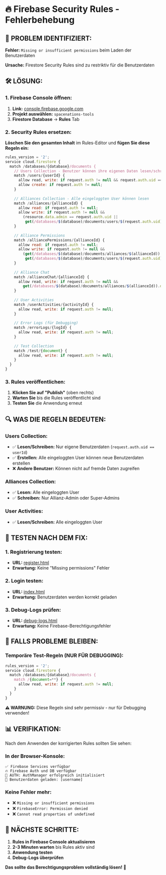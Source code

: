 # 🔥 Firebase Security Rules - Fehlerbehebung

## 🚨 **PROBLEM IDENTIFIZIERT:**

**Fehler:** `Missing or insufficient permissions` beim Laden der Benutzerdaten

**Ursache:** Firestore Security Rules sind zu restriktiv für die Benutzerdaten

## 🛠️ **LÖSUNG:**

### **1. Firebase Console öffnen:**
1. **Link:** [console.firebase.google.com](https://console.firebase.google.com)
2. **Projekt auswählen:** `spacenations-tools`
3. **Firestore Database** → **Rules** Tab

### **2. Security Rules ersetzen:**

**Löschen Sie den gesamten Inhalt** im Rules-Editor und **fügen Sie diese Regeln ein:**

```javascript
rules_version = '2';
service cloud.firestore {
  match /databases/{database}/documents {
    // Users Collection - Benutzer können ihre eigenen Daten lesen/schreiben
    match /users/{userId} {
      allow read, write: if request.auth != null && request.auth.uid == userId;
      allow create: if request.auth != null;
    }
    
    // Alliances Collection - Alle eingeloggten User können lesen
    match /alliances/{allianceId} {
      allow read: if request.auth != null;
      allow write: if request.auth != null && 
        (resource.data.admin == request.auth.uid || 
         get(/databases/$(database)/documents/users/$(request.auth.uid)).data.systemRole == 'superadmin');
    }
    
    // Alliance Permissions
    match /alliancePermissions/{allianceId} {
      allow read: if request.auth != null;
      allow write: if request.auth != null && 
        (get(/databases/$(database)/documents/alliances/$(allianceId)).data.admin == request.auth.uid ||
         get(/databases/$(database)/documents/users/$(request.auth.uid)).data.systemRole == 'superadmin');
    }
    
    // Alliance Chat
    match /allianceChat/{allianceId} {
      allow read, write: if request.auth != null && 
        get(/databases/$(database)/documents/alliances/$(allianceId)).data.members[request.auth.uid] != null;
    }
    
    // User Activities
    match /userActivities/{activityId} {
      allow read, write: if request.auth != null;
    }
    
    // Error Logs (für Debugging)
    match /errorLogs/{logId} {
      allow read, write: if request.auth != null;
    }
    
    // Test Collection
    match /test/{document} {
      allow read, write: if request.auth != null;
    }
  }
}
```

### **3. Rules veröffentlichen:**
1. **Klicken Sie auf "Publish"** (oben rechts)
2. **Warten Sie** bis die Rules veröffentlicht sind
3. **Testen Sie** die Anwendung erneut

## 🔍 **WAS DIE REGELN BEDEUTEN:**

### **Users Collection:**
- ✅ **Lesen/Schreiben:** Nur eigene Benutzerdaten (`request.auth.uid == userId`)
- ✅ **Erstellen:** Alle eingeloggten User können neue Benutzerdaten erstellen
- ❌ **Andere Benutzer:** Können nicht auf fremde Daten zugreifen

### **Alliances Collection:**
- ✅ **Lesen:** Alle eingeloggten User
- ✅ **Schreiben:** Nur Allianz-Admin oder Super-Admins

### **User Activities:**
- ✅ **Lesen/Schreiben:** Alle eingeloggten User

## 🧪 **TESTEN NACH DEM FIX:**

### **1. Registrierung testen:**
- **URL:** [register.html](https://spacenations-tools-production.up.railway.app/register.html)
- **Erwartung:** Keine "Missing permissions" Fehler

### **2. Login testen:**
- **URL:** [index.html](https://spacenations-tools-production.up.railway.app/index.html)
- **Erwartung:** Benutzerdaten werden korrekt geladen

### **3. Debug-Logs prüfen:**
- **URL:** [debug-logs.html](https://spacenations-tools-production.up.railway.app/debug-logs.html)
- **Erwartung:** Keine Firebase-Berechtigungsfehler

## 🚨 **FALLS PROBLEME BLEIBEN:**

### **Temporäre Test-Regeln (NUR FÜR DEBUGGING):**
```javascript
rules_version = '2';
service cloud.firestore {
  match /databases/{database}/documents {
    match /{document=**} {
      allow read, write: if request.auth != null;
    }
  }
}
```

**⚠️ WARNUNG:** Diese Regeln sind sehr permissiv - nur für Debugging verwenden!

## 📊 **VERIFIKATION:**

Nach dem Anwenden der korrigierten Rules sollten Sie sehen:

### **In der Browser-Konsole:**
```
✅ Firebase Services verfügbar
🔥 Firebase Auth und DB verfügbar
👤 AUTH: AuthManager erfolgreich initialisiert
📂 Benutzerdaten geladen: [username]
```

### **Keine Fehler mehr:**
- ❌ `Missing or insufficient permissions`
- ❌ `FirebaseError: Permission denied`
- ❌ `Cannot read properties of undefined`

## 🎯 **NÄCHSTE SCHRITTE:**

1. **Rules in Firebase Console aktualisieren**
2. **2-3 Minuten warten** bis Rules aktiv sind
3. **Anwendung testen**
4. **Debug-Logs überprüfen**

**Das sollte das Berechtigungsproblem vollständig lösen! 🚀**